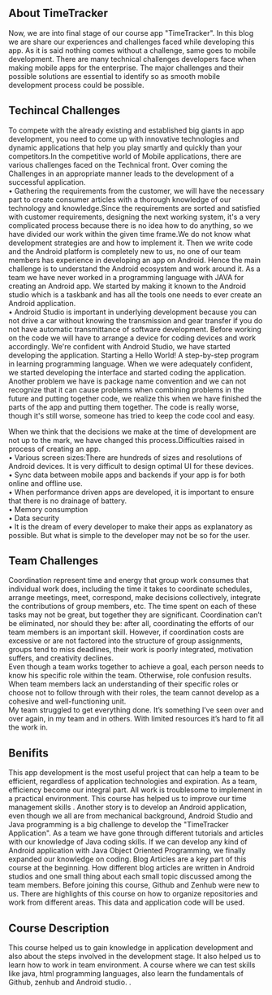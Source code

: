 <h2>About TimeTracker</h2>
Now, we are into final stage of our course app "TimeTracker". In this blog we are share our experiences and challenges faced while developing this app. As it is said nothing comes without a challenge, same goes to mobile development. There are many technical challenges developers face when making mobile apps for the enterprise. The major challenges and their possible solutions are essential to identify so as smooth mobile development process could be possible.
<h2>Techincal Challenges</h2>
To compete with the already existing and established big giants in app development, you need to come up with innovative technologies and dynamic applications that help you play smartly and quickly than your competitors.In the competitive world of Mobile applications, there are various challenges faced on the Technical front. Over coming the Challenges in an appropriate manner leads to the development of a successful application.  
<br>• Gathering the requirements from the customer, we will have the necessary part to create consumer articles with a thorough knowledge of our technology and knowledge.Since the requirements are sorted and satisfied with customer requirements, designing the next working system, it's a very complicated process because there is no idea how to do anything, so we have divided our work within the given time frame.We do not know what development strategies are and how to implement it. Then we write code and the Android platform is completely new to us, no one of our team members has experience in developing an app on Android. Hence the main challenge is to understand the Android ecosystem and work around it. As a team we have never worked in a programming language with JAVA for creating an Android app. We started by making it known to the Android studio which is a taskbank and has all the tools one needs to ever create an Android application. 
<br>• Android Studio is important in underlying development because you can not drive a car without knowing the transmission and gear transfer if you do not have automatic transmittance of software development. Before working on the code we will have to arrange a device for coding devices and work accordingly. We're confident with Android Studio, we have started developing the application. Starting a Hello World! A step-by-step program in learning programming language. When we were adequately confident, we started developing the interface and started coding the application. Another problem we have is package name convention and we can not recognize that it can cause problems when combining problems in the future and putting together code, we realize this when we have finished the parts of the app and putting them together. The code is really worse, though it's still worse, someone has tried to keep the code cool and easy.

When we think that the decisions we make at the time of development are not up to the mark, we have changed this process.Difficulties raised in process of creating an app.
<br>• Various screen sizes:There are hundreds of sizes and resolutions of Android devices. It is very difficult to design optimal UI for these devices.
<br>• Sync data between mobile apps and backends if your app is for both online and offline use.
<br>• When performance driven apps are developed, it is important to ensure that there is no drainage of battery. 
<br>• Memory consumption
<br>• Data security
<br>• It is the dream of every developer to make their apps as explanatory as possible. But what is simple to the developer may not be so for the user.
<h2>Team Challenges</h2>
Coordination represent time and energy that group work consumes that individual work does, including the time it takes to coordinate schedules, arrange meetings, meet, correspond, make decisions collectively, integrate the contributions of group members, etc. The time spent on each of these tasks may not be great, but together they are significant. Coordination can’t be eliminated, nor should they be: after all, coordinating the efforts of our team members is an important skill. However, if coordination costs are excessive or are not factored into the structure of group assignments, groups tend to miss deadlines, their work is poorly integrated, motivation suffers, and creativity declines.
<br>Even though a team works together to achieve a goal, each person needs to know his specific role within the team. Otherwise, role confusion results. When team members lack an understanding of their specific roles or choose not to follow through with their roles, the team cannot develop as a cohesive and well-functioning unit.
<br>My team struggled to get everything done. It’s something I’ve seen over and over again, in my team and in others. With limited resources it’s hard to fit all the work in.
<h2>Benifits</h2>
This app development is the most useful project that can help a team to be efficient, regardless of application technologies and expiration. As a team, efficiency become our integral part. All work is troublesome to implement in a practical environment. This course has helped us to improve our time management skills . Another story is to develop an Android application, even though we all are from mechanical background, Android Studio and Java programming is a big challenge to develop the "TimeTracker Application". As a team we have gone through different tutorials and articles with our knowledge of Java coding skills. If we can develop any kind of Android application with Java Object Oriented Programming, we finally expanded our knowledge on coding. Blog Articles are a key part of this course at the beginning. How different blog articles are written in Android studios and one small thing about each small topic discussed among the team members. Before joining this course, Github and Zenhub were new to us. There are highlights of this course on how to organize repositories and work from different areas. This data and application code will be used.
<h2>Course Description</h2>
This course helped us to gain knowledge in application development and also about the steps involved in the development stage. It also helped us to learn how to work in team environment. A course where we can test skills like java, html programming languages, also learn the fundamentals of Github, zenhub and Android studio. .
